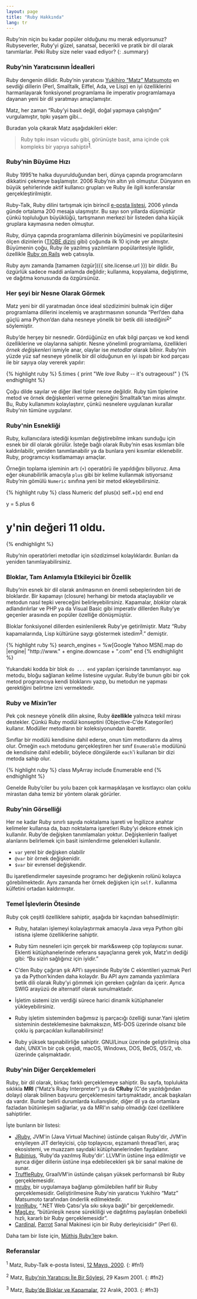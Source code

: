 ```yaml
---
layout: page
title: "Ruby Hakkında"
lang: tr
---
```


Ruby’nin niçin bu kadar popüler olduğunu mu merak ediyorsunuz?
Rubyseverler, Ruby’yi güzel, sanatsal, becerikli ve pratik bir dil
olarak tanımlarlar. Peki Ruby size neler vaad ediyor?
{: .summary}

### Ruby’nin Yaratıcısının İdealleri

Ruby dengenin dilidir. Ruby’nin yaratıcısı [Yukihiro “Matz”
Matsumoto][matz] en sevdiği dillerin (Perl, Smalltalk, Eiffel, Ada, ve
Lisp) en iyi özelliklerini harmanlayarak fonksiyonel programlama ile
imperativ programlamaya dayanan yeni bir dil yaratmayı amaçlamıştır.

Matz, her zaman “Ruby’yi basit değil, doğal yapmaya çalıştığını”
vurgulamıştır, tıpkı yaşam gibi…

Buradan yola çıkarak Matz aşağıdakileri ekler:

> Ruby tıpkı insan vücudu gibi, görünüşte basit, ama içinde çok kompleks
> bir yapıya sahiptir<sup>[1](#fn1)</sup>.

### Ruby’nin Büyüme Hızı

Ruby 1995’te halka duyurulduğundan beri, dünya çapında programcıların
dikkatini çekmeye başlamıştır. 2006 Ruby’nin altın yılı olmuştur.
Dünyanın en büyük şehirlerinde aktif kullanıcı grupları ve Ruby ile
ilgili konferanslar gerçekleştirilmiştir.

Ruby-Talk, Ruby dilini tartışmak için birincil [e-posta listesi](/en/community/mailing-lists/), 2006 yılında günde ortalama 200 mesaja ulaşmıştır.
Bu sayı son yıllarda düşmüştür çünkü topluluğun büyüklüğü, tartışmanın merkezi bir listeden daha küçük gruplara kaymasına neden olmuştur.

Ruby, dünya çapında programlama dillerinin büyümesini ve popülaritesini ölçen dizinlerin ([TIOBE dizini][tiobe] gibi) çoğunda ilk 10 içinde yer almıştır.
Büyümenin çoğu, Ruby ile yazılmış yazılımların popülaritesiyle ilgilidir, özellikle [Ruby on Rails][ror] web çatısıyla.

Ruby aynı zamanda [tamamen özgür]({{ site.license.url }}) bir dildir.
Bu özgürlük sadece maddi anlamda değildir; kullanma, kopyalama, değiştirme, ve dağıtma konusunda da özgürsünüz.

### Her şeyi bir Nesne Olarak Görmek

Matz yeni bir dil yaratmadan önce ideal sözdizimini bulmak için diğer
programlama dillerini incelemiş ve araştırmasının sonunda “Perl’den daha
güçlü ama Python’dan daha nesneye yönelik bir betik
dili istediğini<sup>[2](#fn2)</sup>” söylemiştir.

Ruby’de herşey bir nesnedir. Gördüğünüz en ufak bilgi parçası ve kod kendi özelliklerine ve olaylarına sahiptir.
Nesne yönelimli programlama, özellikleri *örnek değişkenleri* ismiyle anar, olaylar ise *metodlar* olarak bilinir.
Ruby’nin yüzde yüz saf nesneye yönelik bir dil olduğunun en iyi ispatı bir kod parçası ile bir sayıya olay vererek yapılır:

{% highlight ruby %}
5.times { print "We *love* Ruby -- it's outrageous!" }
{% endhighlight %}

Çoğu dilde sayılar ve diğer ilkel tipler nesne değildir.
Ruby tüm tiplerine metod ve örnek değişkenleri verme geleneğini Smalltalk’tan miras almıştır.
Bu, Ruby kullanımını kolaylaştırır, çünkü nesnelere uygulanan kurallar Ruby'nin tümüne uygulanır.

### Ruby'nin Esnekliği

Ruby, kullanıcılara istediği kısımları değiştirebilme imkanı sunduğu için esnek bir dil olarak görülür.
İsteğe bağlı olarak Ruby’nin esas kısımları bile kaldırılabilir, yeniden tanımlanabilir ya da bunlara yeni kısımlar eklenebilir.
Ruby, programcıyı kısıtlamamayı amaçlar.

Örneğin toplama işleminin artı (`+`) operatörü ile yapıldığını
biliyoruz. Ama eğer okunabilirlik amacıyla `plus` gibi bir kelime
kullanmak istiyorsanız Ruby’nin gömülü `Numeric` sınıfına yeni bir metod
ekleyebilirsiniz.

{% highlight ruby %}
class Numeric
  def plus(x)
    self.+(x)
  end
end

y = 5.plus 6
# y'nin değeri 11 oldu.
{% endhighlight %}

Ruby’nin operatörleri metodlar için sözdizimsel kolaylıklardır.
Bunları da yeniden tanımlayabilirsiniz.

### Bloklar, Tam Anlamıyla Etkileyici bir Özellik

Ruby’nin esnek bir dil olarak anılmasının en önemli sebeplerinden biri
de bloklardır. Bir kapamayı (closure) herhangi bir metoda ataçlayabilir
ve metodun nasıl tepki vereceğini belirleyebilirsiniz. Kapamalar,
*bloklar* olarak adlandırılırlar ve PHP ya da Visual Basic gibi
imperativ dillerden Ruby’ye geçenler arasında en popüler özelliğe
dönüşmüştür.

Bloklar fonksiyonel dillerden esinlenilerek Ruby’ye getirilmiştir. Matz
“Ruby kapamalarında, Lisp kültürüne saygı göstermek
istedim<sup>[3](#fn3)</sup>.” demiştir.

{% highlight ruby %}
search_engines =
  %w[Google Yahoo MSN].map do |engine|
    "http://www." + engine.downcase + ".com"
  end
{% endhighlight %}

Yukarıdaki kodda bir blok `do ... end` yapıları içerisinde tanımlanıyor.
`map` metodu, bloğu sağlanan kelime listesine uygular.
Ruby’de bunun gibi bir çok metod programcıya kendi bloklarını yazıp, bu metodun ne yapması gerektiğini belirtme izni vermektedir.

### Ruby ve Mixin’ler

Pek çok nesneye yönelik dilin aksine, Ruby **özellikle** yalnızca tekil
mirası destekler. Çünkü Ruby modül konseptini (Objective-C’de
Kategoriler) kullanır. Modüller metodların bir koleksiyonundan
ibarettir.

Sınıflar bir modülü kendisine dahil ederse, onun tüm metodlarını da
almış olur. Örneğin `each` metodunu gerçekleştiren her sınıf
`Enumerable` modülünü de kendisine dahil edebilir, böylece döngülerde
`each`'i kullanan bir dizi metoda sahip olur.

{% highlight ruby %}
class MyArray
  include Enumerable
end
{% endhighlight %}

Genelde Ruby’ciler bu yolu bazen çok karmaşıklaşan ve kısıtlayıcı olan
çoklu mirastan daha temiz bir yöntem olarak görürler.

### Ruby’nin Görselliği

Her ne kadar Ruby sınırlı sayıda noktalama işareti ve İngilizce anahtar
kelimeler kullansa da, bazı noktalama işaretleri Ruby’yi dekore etmek
için kullanılır. Ruby’de değişken tanımlamaları yoktur. Değişkenlerin
faaliyet alanlarını belirlemek için basit isimlendirme gelenekleri
kullanılır.

* `var` yerel bir değişken olabilir
* `@var` bir örnek değişkenidir.
* `$var` bir evrensel değişkendir.

Bu işaretlendirmeler sayesinde programcı her değişkenin rolünü kolayca
görebilmektedir. Aynı zamanda her örnek değişken için `self.` kullanma
külfetini ortadan kaldırmıştır.

### Temel İşlevlerin Ötesinde

Ruby çok çeşitli özelliklere sahiptir, aşağıda bir kaçından
bahsedilmiştir:

* Ruby, hataları işlemeyi kolaylaştırmak amacıyla Java veya Python
  gibi istisna işleme özelliklerine sahiptir.

* Ruby tüm nesneleri için gerçek bir mark&amp;sweep çöp toplayıcısı
  sunar. Eklenti kütüphanelerinde referans sayaçlarına gerek yok,
  Matz’ın dediği gibi: “Bu sizin sağlığınız için iyidir.”

* C’den Ruby çağıran şık API’ı sayesinde Ruby’de C eklentileri yazmak
  Perl ya da Python’kinden daha kolaydır. Bu API aynı zamanda yazılımlara
  betik dili olarak Ruby’yi gömmek için gereken çağrıları da içerir.
  Ayrıca SWIG arayüzü de alternatif olarak sunulmaktadır.

* İşletim sistemi izin verdiği sürece harici dinamik kütüphaneler
  yükleyebilirsiniz.

* Ruby işletim sisteminden bağımsız iş parçacığı özelliği sunar.Yani
  işletim sisteminin desteklemesine bakmaksızın, MS-DOS üzerinde olsanız
  bile çoklu iş parçacıkları kullanabilirsiniz!

* Ruby yüksek taşınabilirliğe sahiptir. GNU/Linux üzerinde geliştirilmiş
  olsa dahi, UNIX’in bir çok çeşidi, macOS,
  Windows, DOS, BeOS, OS/2, vb. üzerinde çalışmaktadır.

### Ruby'nin Diğer Gerçeklemeleri

Ruby, bir dil olarak, birkaç farklı gerçeklemeye sahiptir.
Bu sayfa, toplulukta sıklıkla **MRI** (“Matz’s Ruby Interpreter”) ya da **CRuby** (C'de yazıldığından dolayı) olarak bilinen başvuru gerçeklemesini tartışmaktadır, ancak başkaları da vardır.
Bunlar belirli durumlarda kullanışlıdır, diğer dil ya da ortamlara fazladan bütünleşim sağlarlar, ya da MRI'ın sahip olmadığı özel özelliklere sahiptirler.

İşte bunların bir listesi:

* [JRuby][jruby], JVM'in (Java Virtual Machine) üstünde çalışan Ruby'dir, JVM'in eniyileyen JIT derleyicisi, çöp toplayıcısı, eşzamanlı thread'leri, araç ekosistemi, ve muazzam sayıdaki kütüphanelerinden faydalanır.
* [Rubinius][rubinius], ‘Ruby'da yazılmış Ruby'dir’.
  LLVM'in üstüne inşa edilmiştir ve ayrıca diğer dillerin üstüne inşa edebilecekleri şık bir sanal makine de sunar.
* [TruffleRuby][truffleruby], GraalVM'in üstünde çalışan yüksek performanslı bir Ruby gerçeklemesidir.
* [mruby][mruby], bir uygulamaya bağlanıp gömülebilen hafif bir Ruby gerçeklemesidir.
  Geliştirilmesine Ruby'nin yaratıcısı Yukihiro “Matz” Matsumoto tarafından önderlik edilmektedir.
* [IronRuby][ironruby], “.NET Web Çatısı'yla sıkı sıkıya bağlı” bir gerçeklemedir.
* [MagLev][maglev], “bütünleşik nesne sürekliliği ve dağıtılmış paylaşılan önbellekli hızlı, kararlı bir Ruby gerçeklemesidir”.
* [Cardinal][cardinal], [Parrot][parrot] Sanal Makinesi için bir Ruby derleyicisidir” (Perl 6).

Daha tam bir liste için, [Müthiş Ruby'ler][awesome-rubies]e bakın.

### Referanslar

<sup>1</sup> Matz, Ruby-Talk e-posta listesi, [12 Mayıs, 2000][blade].
{: #fn1}

<sup>2</sup> Matz, [Ruby’nin Yaratıcısı İle Bir Söyleşi][linuxdevcenter], 29 Kasım 2001.
{: #fn2}

<sup>3</sup> Matz, [Ruby’de Bloklar ve Kapamalar][artima], 22 Aralık, 2003.
{: #fn3}



[matz]: http://www.rubyist.net/~matz/
[blade]: http://blade.nagaokaut.ac.jp/cgi-bin/scat.rb/ruby/ruby-talk/2773
[ror]: http://rubyonrails.org/
[linuxdevcenter]: http://www.linuxdevcenter.com/pub/a/linux/2001/11/29/ruby.html
[artima]: http://www.artima.com/intv/closures2.html
[tiobe]: http://www.tiobe.com/index.php/content/paperinfo/tpci/index.html
[jruby]: http://jruby.org
[rubinius]: http://rubini.us
[truffleruby]: https://github.com/oracle/truffleruby
[mruby]: http://www.mruby.org/
[ironruby]: http://www.ironruby.net
[maglev]: http://maglev.github.io
[cardinal]: https://github.com/parrot/cardinal
[parrot]: http://parrot.org
[awesome-rubies]: https://github.com/planetruby/awesome-rubies
